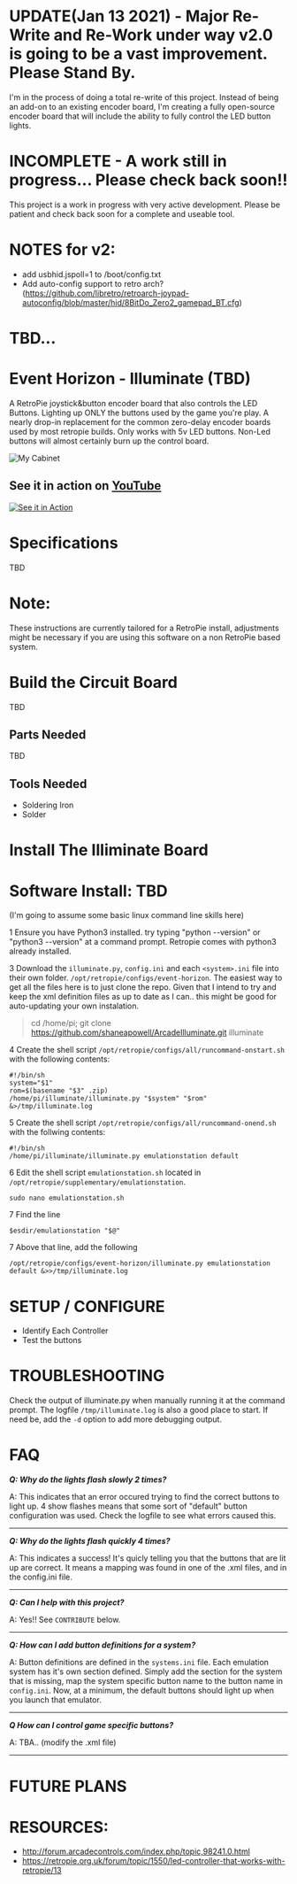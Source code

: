 
# UPDATE(Jan 13 2021) - Major Re-Write and Re-Work under way v2.0 is going to be a vast improvement.  Please Stand By.

I'm in the process of doing a total re-write of this project. Instead of being an add-on to an existing encoder board, I'm creating a fully open-source encoder board that will include the ability to fully control the LED button lights.

# INCOMPLETE - A work still in progress... Please check back soon!! #
This project is a work in progress with very active development.  Please be patient and check back soon for a complete and useable tool.

# NOTES for v2:
- add usbhid.jspoll=1 to /boot/config.txt
- Add auto-config support to retro arch? (https://github.com/libretro/retroarch-joypad-autoconfig/blob/master/hid/8BitDo_Zero2_gamepad_BT.cfg)

# TBD...

# Event Horizon - Illuminate (TBD)
A RetroPie joystick&button encoder board that also controls the LED Buttons.  Lighting up ONLY the buttons used by the game you're play.
A nearly drop-in replacement for the common zero-delay encoder boards used by most retropie builds.  Only works with 5v LED buttons.  Non-Led 
buttons will almost certainly burn up the control board.  

![My Cabinet](https://raw.githubusercontent.com/shaneapowell/ArcadeIlluminate/master/docs/cabinet-01.jpg)

## See it in action on [YouTube](https://www.youtube.com/watch?v=_jkyXNKug2k)
[![See it in Action](https://upload.wikimedia.org/wikipedia/commons/thumb/4/40/Youtube_icon.svg/256px-Youtube_icon.svg.png)](https://www.youtube.com/watch?v=_jkyXNKug2k)

# Specifications
TBD

# Note:
These instructions are currently tailored for a RetroPie install, adjustments might be necessary if you are using this software on a non RetroPie based system.

# Build the Circuit Board
TBD

## Parts Needed
TBD

## Tools Needed
- Soldering Iron
- Solder

# Install The Illiminate Board

# Software Install: TBD
(I'm going to assume some basic linux command line skills here)

1 Ensure you have Python3 installed.  try typing "python --version" or "python3 --version" at a command prompt.   Retropie comes with python3 already installed.

3 Download the `illuminate.py`, `config.ini` and each `<system>.ini` file into their own folder. `/opt/retropie/configs/event-horizon`.  The easiest way to get all the files here is to just clone the repo.  Given that I intend to try and keep the xml definition files as up to date as I can.. this might be good for auto-updating your own instalation. 
> cd /home/pi; git clone https://github.com/shaneapowell/ArcadeIlluminate.git illuminate

4 Create the shell script `/opt/retropie/configs/all/runcommand-onstart.sh` with the following contents:
```
#!/bin/sh
system="$1"
rom=$(basename "$3" .zip)
/home/pi/illuminate/illuminate.py "$system" "$rom" &>/tmp/illuminate.log
```

5 Create the shell script `/opt/retropie/configs/all/runcommand-onend.sh` with the follwing contents:
```
#!/bin/sh
/home/pi/illuminate/illuminate.py emulationstation default
```
    
		
6 Edit the shell script `emulationstation.sh` located in `/opt/retropie/supplementary/emulationstation`.  
```
sudo nano emulationstation.sh
```
7 Find the line 
```
$esdir/emulationstation "$@"
```
7 Above that line, add the following
```	
/opt/retropie/configs/event-horizon/illuminate.py emulationstation default &>>/tmp/illuminate.log
```	
    
# SETUP / CONFIGURE

- Identify Each Controller
- Test the buttons


# TROUBLESHOOTING
Check the output of illuminate.py when manually running it at the command prompt.  The logfile `/tmp/illuminate.log` is also a good place to start.  If need be, add the `-d` option to add more debugging output.  

# FAQ
***Q: Why do the lights flash slowly 2 times?***

A: This indicates that an error occured trying to find the correct buttons to light up. 4 show flashes means that some sort of "default" button configuration was used.  Check the logfile to see what errors caused this.

---
***Q: Why do the lights flash quickly 4 times?***

A: This indicates a success!  It's quicly telling you that the buttons that are lit up are correct.  It means a mapping was found in one of the .xml files, and in the config.ini file.

---
***Q: Can I help with this project?***

A: Yes!!  See `CONTRIBUTE` below.

---
***Q: How can I add button definitions for a system?***

A: Button definitions are defined in the `systems.ini` file.  Each emulation system has it's own section defined.  Simply add the section for the system that is missing, map the system specific button name to the button name in `config.ini`.  Now, at a minimum, the default buttons should light up when you launch that emulator.

---
***Q How can I control game specific buttons?***

A: TBA.. (modify the <system name>.xml file)

---
# FUTURE PLANS


# RESOURCES:
- http://forum.arcadecontrols.com/index.php/topic,98241.0.html
- https://retropie.org.uk/forum/topic/1550/led-controller-that-works-with-retropie/13
